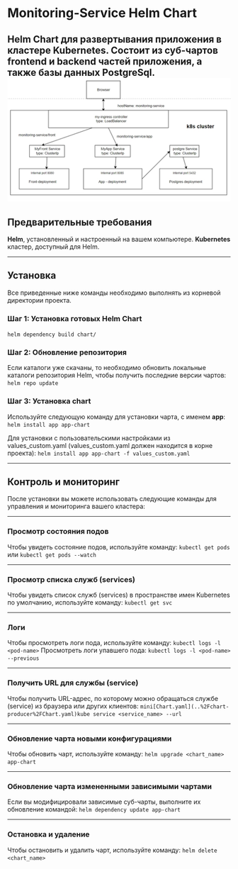 # Monitoring-Service Helm Chart
Helm Chart для развертывания приложения в кластере Kubernetes. Состоит из суб-чартов frontend и backend частей приложения, 
а также базы данных PostgreSql.
![pic1](charts.jpg)
---

## Предварительные требования
**Helm**, установленный и настроенный на вашем компьютере. **Kubernetes** кластер, доступный для Helm.

---

## Установка
Все приведенные ниже команды необходимо выполнять из корневой директории проекта.

### Шаг 1: Установка готовых Helm Chart
`helm dependency build chart/`

### Шаг 2: Обновление репозитория
Если каталоги уже скачаны, то необходимо обновить локальные каталоги репозитория Helm, 
чтобы получить последние версии чартов: `helm repo update`

### Шаг 3: Установка chart
Используйте следующую команду для установки чарта, с именем **app**: `helm install app app-chart`

Для установки с пользовательскими настройками из values_custom.yaml 
(values_custom.yaml должен находится в корне проекта): `helm install app app-chart -f values_custom.yaml`

--- 

## Контроль и мониторинг
После установки вы можете использовать следующие команды для управления и мониторинга вашего кластера:

---

### Просмотр состояния подов
Чтобы увидеть состояние подов, используйте команду: `kubectl get pods` или `kubectl get pods --watch`

---

### Просмотр списка служб (services)
Чтобы увидеть список служб (services) в пространстве имен Kubernetes по умолчанию, 
используйте команду: `kubectl get svc`

---

### Логи
Чтобы просмотреть логи пода, используйте команду: `kubectl logs -l <pod-name>`
Просмотреть логи упавшего пода: `kubectl logs -l <pod-name> --previous`

---

### Получить URL для службы (service)
Чтобы получить URL-адрес, по которому можно обращаться службе (service) из 
браузера или других клиентов: `mini[Chart.yaml](..%2Fchart-producer%2FChart.yaml)kube service <service_name> --url`

---

### Обновление чарта новыми конфигурациями
Чтобы обновить чарт, используйте команду: `helm upgrade <chart_name> app-chart`

---

### Обновление чарта измененными зависимыми чартами
Если вы модифицировали зависимые суб-чарты, выполните их обновление командой: `helm dependency update app-chart`

---

### Остановка и удаление
Чтобы остановить и удалить чарт, используйте команду: `helm delete <chart_name>`


